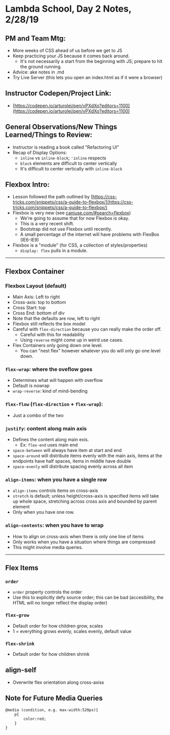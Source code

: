 # Lambda School, Day 2 Notes, 2/28/19


## PM and Team Mtg:
- More weeks of CSS ahead of us before we get to JS
- Keep practicing your JS because it comes back around. 
    - It's not necessarily a start from the beginning with JS; prepare to hit the ground running. 
- Advice: ake notes in .md
- Try Live Server (this lets you open an index.html as if it were a browser)


## Instructor Codepen/Project Link:
- [https://codepen.io/arturolei/pen/vPXdXo?editors=1100](https://codepen.io/arturolei/pen/vPXdXo?editors=1100)

## General Observations/New Things Learned/Things to Review:
- Instructor is reading a book called "Refactoring UI"
- Recap of Display Options:
    -  `inline` vs `inline-block`; `'inline` respects 
    -   `block` elements are difficult to center vertically
    -  It's difficult to center vertically with `inline-block`


## Flexbox Intro:
- Lesson followed the path outlined by [https://css-tricks.com/snippets/css/a-guide-to-flexbox/](https://css-tricks.com/snippets/css/a-guide-to-flexbox/)
- Flexbox is very new (see [caniuse.com/#search=flexbox](caniuse.com/#search=flexbox))
    - We're going to assume that for now Flexbox is okay. 
    - This is a very recent shift. 
    - Bootstrap did not use Flexbox until recently. 
    - A small percentage of the internet will have problems with FlexBox (IE6-IE9)
- Flexbox is a "module" (for CSS, a collection of styles/properties)
    - `display: flex` pulls in a module. 

---

## Flexbox Container
### Flexbox Layout (default)
- Main Axis: Left to right
- Cross-axis: top to bottom
- Cross Start: top
- Cross End: bottom of div
- Note that the defaults are row, left to right
- Flexbox still reflects the box model
- Careful with `flex-direction` because you can really make the order off. 
    - Careful with this for readability
    - Using `reverse` might come up in weird use cases. 
- Flex Containers only going down one level. 
    - You can "nest flex" however whatever you do will only go one level down. 

### `flex-wrap`: where the oveflow goes
- Determines what will happen with overflow
- Default is nowrap
- `wrap-reverse`: kind of mind-bending

### `flex-flow` (`flex-direction` + `flex-wrap`):
- Just a combo of the two

### `justify`: content along main axis
- Defines the content along main exis. 
    - Ex: `flex-end` uses main end
- `space-between` will always have item at start and end
- `space-around` will distribute items evenly with the main axis, items at the endpoints have half spaces, items in middle have double
- `space-evenly` will distribute spacing evenly across all item

### `align-items`: when you have a single row
- `align-items` controls items on cross-axis
- `stretch` is default; unless height/cross-axis is specified items will take up whole space, stretching across cross axis and bounded by parent element 
- Only when you have one row. 

### `align-contents`: when you have to wrap
- How to align on cross-axis when there is only one line of items
- Only works when you have a situation where things are compressed
- This might involve media queries. 

---

## Flex Items

### `order` 
- `order` property controls the order
- Use this to explicitly defy source order; this can be bad (accesibility, the HTML will no longer reflect the display order)

### `flex-grow`
- Default order for how children grow, scales
- 1 = everything grows evenly, scales evenly, default value

### `flex-shrink`
- Default order for how children shrink

## align-self
- Overwrite flex orientation along cross-axiss




## Note for Future Media Queries
```
@media (condition, e.g. max-width:520px){
    p{
        color:red;
    }
}
```
